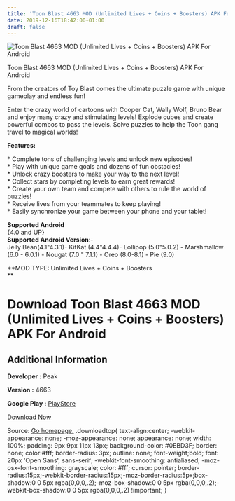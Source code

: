 ```yaml
---
title: 'Toon Blast 4663 MOD (Unlimited Lives + Coins + Boosters) APK For Android'
date: 2019-12-16T18:42:00+01:00
draft: false
---
```


![Toon Blast 4663 MOD (Unlimited Lives + Coins + Boosters) APK For Android](https://i0.wp.com/apkhome.net/wp-content/uploads/2019/12/Toon-Blast-4663-MOD-Unlimited-Lives-Coins-Boosters.png "Toon Blast 4663 MOD (Unlimited Lives + Coins + Boosters) APK For Android")

  

Toon Blast 4663 MOD (Unlimited Lives + Coins + Boosters) APK For Android

From the creators of Toy Blast comes the ultimate puzzle game with unique gameplay and endless fun!

Enter the crazy world of cartoons with Cooper Cat, Wally Wolf, Bruno Bear and enjoy many crazy and stimulating levels! Explode cubes and create powerful combos to pass the levels. Solve puzzles to help the Toon gang travel to magical worlds!

**Features:**

\* Complete tons of challenging levels and unlock new episodes!  
\* Play with unique game goals and dozens of fun obstacles!  
\* Unlock crazy boosters to make your way to the next level!  
\* Collect stars by completing levels to earn great rewards!  
\* Create your own team and compete with others to rule the world of puzzles!  
\* Receive lives from your teammates to keep playing!  
\* Easily synchronize your game between your phone and your tablet!

**Supported Android**  
{4.0 and UP}  
**Supported Android Version**:-  
Jelly Bean(4.1"4.3.1)- KitKat (4.4"4.4.4)- Lollipop (5.0"5.0.2) - Marshmallow (6.0 - 6.0.1) - Nougat (7.0 " 7.1.1) - Oreo (8.0-8.1) - Pie (9.0)

**MOD TYPE: Unlimited Lives + Coins + Boosters  
**

Download Toon Blast 4663 MOD (Unlimited Lives + Coins + Boosters) APK For Android
=================================================================================

Additional Information
----------------------

**Developer :** Peak

**Version :** 4663

**Google Play :** [PlayStore](https://play.google.com/store/apps/details?id=net.peakgames.toonblast)

  

[Download Now](https://store4app.co/post/toon-blast-4663-mod-unlimited-lives-coins-boosters-apk-for-android_1576515747)

  
Source: [Go homepage.](https://store4app.co/post/toon-blast-4663-mod-unlimited-lives-coins-boosters-apk-for-android_1576515747) .downloadtop{ text-align:center; -webkit-appearance: none; -moz-appearance: none; appearance: none; width: 100%; padding: 9px 9px 11px 13px; background-color: #0EBD3F; border: none; color:#fff; border-radius: 3px; outline: none; font-weight;bold; font: 20px 'Open Sans', sans-serif; -webkit-font-smoothing: antialiased; -moz-osx-font-smoothing: grayscale; color: #fff; cursor: pointer; border-radius:15px;-webkit-border-radius:15px;-moz-border-radius:5px;box-shadow:0 0 5px rgba(0,0,0,.2);-moz-box-shadow:0 0 5px rgba(0,0,0,.2);-webkit-box-shadow:0 0 5px rgba(0,0,0,.2) !important; }